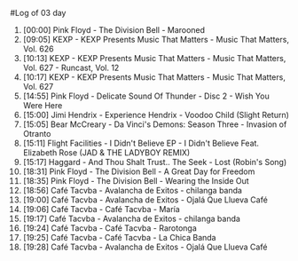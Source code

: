 #Log of 03 day

1. [00:00] Pink Floyd - The Division Bell - Marooned
1. [09:05] KEXP - KEXP Presents Music That Matters - Music That Matters, Vol. 626
1. [10:13] KEXP - KEXP Presents Music That Matters - Music That Matters, Vol. 627 - Runcast, Vol. 12
1. [10:17] KEXP - KEXP Presents Music That Matters - Music That Matters, Vol. 627
1. [14:55] Pink Floyd - Delicate Sound Of Thunder - Disc 2 - Wish You Were Here
1. [15:00] Jimi Hendrix - Experience Hendrix - Voodoo Child (Slight Return)
1. [15:05] Bear McCreary - Da Vinci's Demons: Season Three - Invasion of Otranto
1. [15:11] Flight Facilities - I Didn't Believe EP - I Didn't Believe Feat. Elizabeth Rose (JAD & THE LADYBOY REMIX)
1. [15:17] Haggard - And Thou Shalt Trust.. The Seek - Lost (Robin's Song)
1. [18:31] Pink Floyd - The Division Bell - A Great Day for Freedom
1. [18:35] Pink Floyd - The Division Bell - Wearing the Inside Out
1. [18:56] Café Tacvba - Avalancha de Exitos - chilanga banda
1. [19:00] Café Tacvba - Avalancha de Exitos - Ojalá Que Llueva Café
1. [19:06] Café Tacvba - Café Tacvba - María
1. [19:17] Café Tacvba - Avalancha de Exitos - chilanga banda
1. [19:24] Café Tacvba - Café Tacvba - Rarotonga
1. [19:25] Café Tacvba - Café Tacvba - La Chica Banda
1. [19:28] Café Tacvba - Avalancha de Exitos - Ojalá Que Llueva Café
